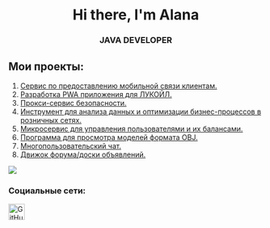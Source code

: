 <div id="header" align="Center">
    <h1>Hi there, I'm  Alana </h1>
    <h3>JAVA DEVELOPER</h3>
</div>

## Мои проекты:
1. [Cервис по предоставлению мобильной связи клиентам.](https://github.com/Allnnel/MobileWave)
2. [Разработка PWA приложения для ЛУКОЙЛ.](https://github.com/Otmetka-X-hackathon/lukoil_backend/tree/main)
3. [Прокси-сервис безопасности.](https://github.com/Allnnel/SecureRestProxy)
4. [Инструмент для анализа данных и оптимизации бизнес-процессов в розничных сетях.](https://github.com/Allnnel/RetailAnalytics)
5. [Микросервис для управления пользователями и их балансами.](https://github.com/Allnnel/User-Balance-Service)
6. [Программа для просмотра моделей формата OBJ.](https://github.com/Allnnel/3DViewer)
7. [Многопользовательский чат.](https://github.com/Allnnel/MultiUserChat)
8. [Движок форума/доски объявлений.](https://github.com/Allnnel/ForumXpress)

<div align="left">
        <img src="https://media3.giphy.com/media/v1.Y2lkPTc5MGI3NjExcDRpNGc4ZW01NjZxbzFrbjRncTdiZTE3Z2k0czM0MzdnYWNvZjEwOSZlcD12MV9pbnRlcm5hbF9naWZfYnlfaWQmY3Q9Zw/l2R0cvMrULqv6se4M/giphy.gif" />
</div>

### Социальные сети:

<div align="left">
  <a href="https://t.me/allnnel" target="_blank" rel="noreferrer">
        <img src="https://upload.wikimedia.org/wikipedia/commons/thumb/8/82/Telegram_logo.svg/1200px-Telegram_logo.svg.png" width="32" height="32" alt="GitHub" />
</div>

